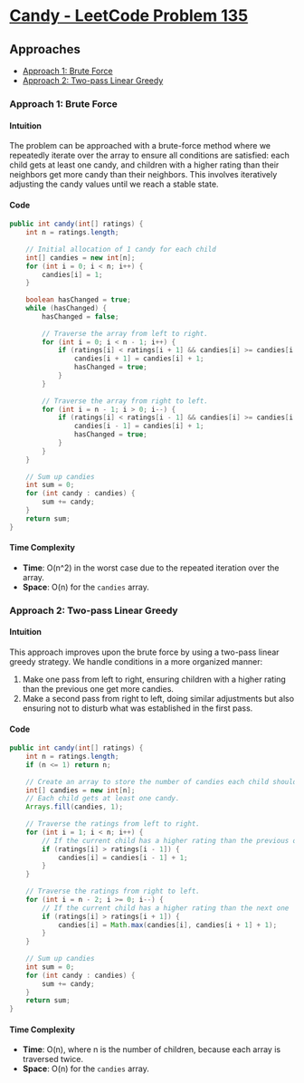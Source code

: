 # [Candy - LeetCode Problem 135](https://leetcode.com/problems/candy/)

## Approaches

- [Approach 1: Brute Force](#approach-1-brute-force)
- [Approach 2: Two-pass Linear Greedy](#approach-2-two-pass-linear-greedy)

### Approach 1: Brute Force

#### Intuition
The problem can be approached with a brute-force method where we repeatedly iterate over the array to ensure all conditions are satisfied: each child gets at least one candy, and children with a higher rating than their neighbors get more candy than their neighbors. This involves iteratively adjusting the candy values until we reach a stable state.

#### Code
```java
public int candy(int[] ratings) {
    int n = ratings.length;
    
    // Initial allocation of 1 candy for each child
    int[] candies = new int[n];
    for (int i = 0; i < n; i++) {
        candies[i] = 1;
    }
    
    boolean hasChanged = true;
    while (hasChanged) {
        hasChanged = false;
        
        // Traverse the array from left to right.
        for (int i = 0; i < n - 1; i++) {
            if (ratings[i] < ratings[i + 1] && candies[i] >= candies[i + 1]) {
                candies[i + 1] = candies[i] + 1;
                hasChanged = true;
            }
        }
        
        // Traverse the array from right to left.
        for (int i = n - 1; i > 0; i--) {
            if (ratings[i] < ratings[i - 1] && candies[i] >= candies[i - 1]) {
                candies[i - 1] = candies[i] + 1;
                hasChanged = true;
            }
        }
    }
    
    // Sum up candies
    int sum = 0;
    for (int candy : candies) {
        sum += candy;
    }
    return sum;
}
```

#### Time Complexity
- **Time**: O(n^2) in the worst case due to the repeated iteration over the array.
- **Space**: O(n) for the `candies` array.

### Approach 2: Two-pass Linear Greedy

#### Intuition
This approach improves upon the brute force by using a two-pass linear greedy strategy. We handle conditions in a more organized manner:

1. Make one pass from left to right, ensuring children with a higher rating than the previous one get more candies.
2. Make a second pass from right to left, doing similar adjustments but also ensuring not to disturb what was established in the first pass.

#### Code
```java
public int candy(int[] ratings) {
    int n = ratings.length;
    if (n <= 1) return n;
    
    // Create an array to store the number of candies each child should get
    int[] candies = new int[n];
    // Each child gets at least one candy.
    Arrays.fill(candies, 1);
    
    // Traverse the ratings from left to right.
    for (int i = 1; i < n; i++) {
        // If the current child has a higher rating than the previous one
        if (ratings[i] > ratings[i - 1]) {
            candies[i] = candies[i - 1] + 1;
        }
    }
    
    // Traverse the ratings from right to left.
    for (int i = n - 2; i >= 0; i--) {
        // If the current child has a higher rating than the next one
        if (ratings[i] > ratings[i + 1]) {
            candies[i] = Math.max(candies[i], candies[i + 1] + 1);
        }
    }
    
    // Sum up candies
    int sum = 0;
    for (int candy : candies) {
        sum += candy;
    }
    return sum;
}
```

#### Time Complexity
- **Time**: O(n), where n is the number of children, because each array is traversed twice.
- **Space**: O(n) for the `candies` array.

